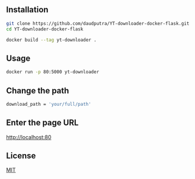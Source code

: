 ## Installation

```bash
git clone https://github.com/daudputra/YT-downloader-docker-flask.git
cd YT-downloader-docker-flask
```

```bash
docker build --tag yt-downloader .
```

## Usage

```bash
docker run -p 80:5000 yt-downloader
```

## Change the path
```bash
download_path = 'your/full/path'
```
## Enter the page URL
[http://localhost:80](http://localhost:80)

  
## License

[MIT](LICENSE)

